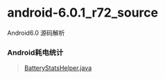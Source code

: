 # android-6.0.1_r72_source
Android6.0 源码解析



###  Android耗电统计

>	[BatteryStatsHelper.java](frameworks\base\core\java\com\android\internal\os\BatteryStatsHelper.java)

   
   